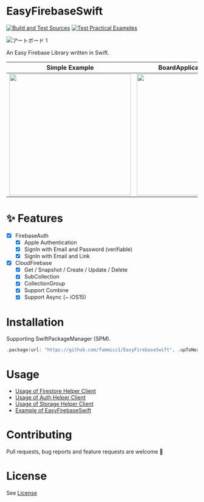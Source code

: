 # EasyFirebaseSwift

[![Build and Test Sources](https://github.com/fummicc1/EasyFirebaseSwift/actions/workflows/sources.yml/badge.svg)](https://github.com/fummicc1/EasyFirebaseSwift/actions/workflows/sources.yml)
[![Test Practical Examples](https://github.com/fummicc1/EasyFirebaseSwift/actions/workflows/practical_examples.yml/badge.svg)](https://github.com/fummicc1/EasyFirebaseSwift/actions/workflows/practical_examples.yml)

![アートボード 1](https://user-images.githubusercontent.com/44002126/148083151-421bab9c-5d28-41db-8e51-1e35e0145b49.png)

An Easy Firebase Library written in Swift.

| Simple Example                                                                                                                | BoardApplication Example                                                                                                      |
| ----------------------------------------------------------------------------------------------------------------------------- | ----------------------------------------------------------------------------------------------------------------------------- |
| <img src="https://user-images.githubusercontent.com/44002126/148690765-8d19c655-c0ec-4995-9c7b-f7b9cf647dc9.png" width=320px> | <img src="https://user-images.githubusercontent.com/44002126/148689901-fd442941-fad6-4434-a354-861b0ecffc3d.PNG" width=320px> |

# ✨ Features

- [x] FirebaseAuth
  - [x] Apple Authentication
  - [x] SignIn with Email and Password (verifiable)
  - [x] SignIn with Email and Link
- [x] CloudFirebase
  - [x] Get / Snapshot / Create / Update / Delete
  - [x] SubCollection
  - [x] CollectionGroup
  - [x] Support Combine
  - [x] Support Async (~ iOS15)

# Installation

Supporting SwiftPackageManager (SPM).

```swift
.package(url: "https://github.com/fummicc1/EasyFirebaseSwift", .upToNextMajor(from: "2.0.0"))
```

# Usage

- [Usage of Firestore Helper Client](./FirestoreClient.md)
- [Usage of Auth Helper Client](./AuthClient.md)
- [Usage of Storage Helper Client](./StorageClient.md)
- [Example of EasyFirebaseSwift](./Example.md)

# Contributing

Pull requests, bug reports and feature requests are welcome 🚀

# License

See [License](https://github.com/fummicc1/EasyFirebaseSwift/blob/main/LICENSE.md)
